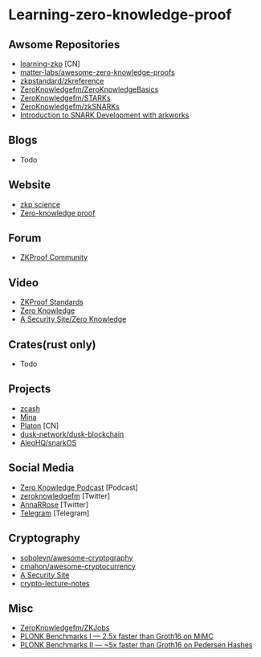 # Learning-zero-knowledge-proof

## Awsome Repositories
- [learning-zkp](https://github.com/sec-bit/learning-zkp/blob/master/zkp-resource-list.md) [CN]
- [matter-labs/awesome-zero-knowledge-proofs](https://github.com/matter-labs/awesome-zero-knowledge-proofs)
- [zkpstandard/zkreference](https://github.com/zkpstandard/zkreference)
- [ZeroKnowledgefm/ZeroKnowledgeBasics](https://github.com/ZeroKnowledgefm/ZeroKnowledgeBasics)
- [ZeroKnowledgefm/STARKs](https://github.com/ZeroKnowledgefm/STARKs)
- [ZeroKnowledgefm/zkSNARKs](https://github.com/ZeroKnowledgefm/zkSNARKs)
- [Introduction to SNARK Development with arkworks](https://github.com/arkworks-rs/r1cs-tutorial)

## Blogs
- Todo
## Website
- [zkp science](https://zkp.science/)
- [Zero-knowledge proof](https://asecuritysite.com/encryption#zero2)
## Forum
- [ZKProof Community](https://community.zkproof.org/)

## Video
- [ZKProof Standards](https://www.youtube.com/channel/UC79GUI9SBNnfmJOQyHDrrPQ)
- [Zero Knowledge](https://www.youtube.com/channel/UCYWsYz5cKw4wZ9Mpe4kuM_g/featured)
- [A Security Site/Zero Knowledge](https://www.youtube.com/channel/UCl6oyLa4CblZRurgwZwpgPQ)

## Crates(rust only)
- Todo

## Projects
- [zcash](https://github.com/zcash/zcash)
- [Mina](https://github.com/MinaProtocol/mina)
- [Platon](https://github.com/PlatONnetwork) [CN]
- [dusk-network/dusk-blockchain](https://github.com/dusk-network/dusk-blockchain)
- [AleoHQ/snarkOS](https://github.com/AleoHQ/snarkOS)

## Social Media
- [Zero Knowledge Podcast](https://www.zeroknowledge.fm/) [Podcast]
- [zeroknowledgefm](https://twitter.com/zeroknowledgefm) [Twitter]
- [AnnaRRose](https://twitter.com/AnnaRRose) [Twitter]
- [Telegram](https://t.me/joinchat/TORo7aknkYNLHmCM) [Telegram]

## Cryptography
- [sobolevn/awesome-cryptography](https://github.com/sobolevn/awesome-cryptography)
- [cmahon/awesome-cryptocurrency](https://github.com/cmahon/awesome-cryptocurrency)
- [A Security Site](https://asecuritysite.com/)
- [crypto-lecture-notes](https://github.com/SebastianElvis/crypto-lecture-notes)

## Misc
- [ZeroKnowledgefm/ZKJobs](https://github.com/ZeroKnowledgefm/ZKJobs)
- [PLONK Benchmarks I — 2.5x faster than Groth16 on MiMC](https://medium.com/aztec-protocol/plonk-benchmarks-2-5x-faster-than-groth16-on-mimc-9e1009f96dfe)
- [PLONK Benchmarks II — ~5x faster than Groth16 on Pedersen Hashes](https://medium.com/aztec-protocol/plonk-benchmarks-ii-5x-faster-than-groth16-on-pedersen-hashes-ea5285353db0)